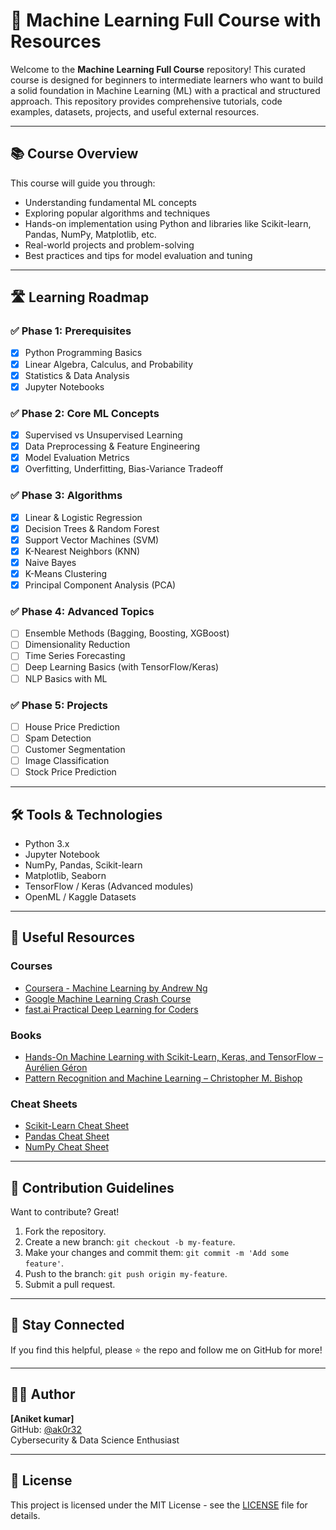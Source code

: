 # 🧠 Machine Learning Full Course with Resources

Welcome to the **Machine Learning Full Course** repository! This curated course is designed for beginners to intermediate learners who want to build a solid foundation in Machine Learning (ML) with a practical and structured approach. This repository provides comprehensive tutorials, code examples, datasets, projects, and useful external resources.

---

## 📚 Course Overview

This course will guide you through:

- Understanding fundamental ML concepts
- Exploring popular algorithms and techniques
- Hands-on implementation using Python and libraries like Scikit-learn, Pandas, NumPy, Matplotlib, etc.
- Real-world projects and problem-solving
- Best practices and tips for model evaluation and tuning

---

## 🛣️ Learning Roadmap

### ✅ Phase 1: Prerequisites
- [x] Python Programming Basics
- [x] Linear Algebra, Calculus, and Probability
- [x] Statistics & Data Analysis
- [x] Jupyter Notebooks

### ✅ Phase 2: Core ML Concepts
- [x] Supervised vs Unsupervised Learning
- [x] Data Preprocessing & Feature Engineering
- [x] Model Evaluation Metrics
- [x] Overfitting, Underfitting, Bias-Variance Tradeoff

### ✅ Phase 3: Algorithms
- [x] Linear & Logistic Regression
- [x] Decision Trees & Random Forest
- [x] Support Vector Machines (SVM)
- [x] K-Nearest Neighbors (KNN)
- [x] Naive Bayes
- [x] K-Means Clustering
- [x] Principal Component Analysis (PCA)

### ✅ Phase 4: Advanced Topics
- [ ] Ensemble Methods (Bagging, Boosting, XGBoost)
- [ ] Dimensionality Reduction
- [ ] Time Series Forecasting
- [ ] Deep Learning Basics (with TensorFlow/Keras)
- [ ] NLP Basics with ML

### ✅ Phase 5: Projects
- [ ] House Price Prediction
- [ ] Spam Detection
- [ ] Customer Segmentation
- [ ] Image Classification
- [ ] Stock Price Prediction

---

## 🛠️ Tools & Technologies

- Python 3.x
- Jupyter Notebook
- NumPy, Pandas, Scikit-learn
- Matplotlib, Seaborn
- TensorFlow / Keras (Advanced modules)
- OpenML / Kaggle Datasets


---

## 🔗 Useful Resources

### Courses
- [Coursera - Machine Learning by Andrew Ng](https://www.coursera.org/learn/machine-learning)
- [Google Machine Learning Crash Course](https://developers.google.com/machine-learning/crash-course)
- [fast.ai Practical Deep Learning for Coders](https://course.fast.ai/)

### Books
- [Hands-On Machine Learning with Scikit-Learn, Keras, and TensorFlow – Aurélien Géron](https://www.oreilly.com/library/view/hands-on-machine-learning/9781492032632/)
- [Pattern Recognition and Machine Learning – Christopher M. Bishop](https://www.springer.com/gp/book/9780387310732)

### Cheat Sheets
- [Scikit-Learn Cheat Sheet](https://scikit-learn.org/stable/tutorial/machine_learning_map/index.html)
- [Pandas Cheat Sheet](https://pandas.pydata.org/Pandas_Cheat_Sheet.pdf)
- [NumPy Cheat Sheet](https://www.datacamp.com/community/blog/python-numpy-cheat-sheet)

---

## 🤝 Contribution Guidelines

Want to contribute? Great!

1. Fork the repository.
2. Create a new branch: `git checkout -b my-feature`.
3. Make your changes and commit them: `git commit -m 'Add some feature'`.
4. Push to the branch: `git push origin my-feature`.
5. Submit a pull request.

---

## 📢 Stay Connected

If you find this helpful, please ⭐️ the repo and follow me on GitHub for more!

---

## 🧑‍💻 Author

**[Aniket kumar]**  
GitHub: [@ak0r32](https://github.com/ak0r32)  
Cybersecurity & Data Science Enthusiast

---

## 📝 License

This project is licensed under the MIT License - see the [LICENSE](LICENSE) file for details.


